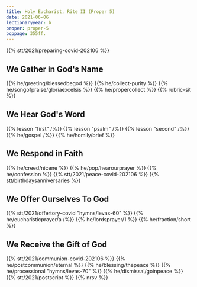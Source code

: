 ```yaml
---
title: Holy Eucharist, Rite II (Proper 5)
date: 2021-06-06
lectionaryyear: b
proper: proper-5
bcppage: 355ff.
---
```

{{% stt/2021/preparing-covid-202106 %}}

## We Gather in God's Name
{{% he/greeting/blessedbegod %}}
{{% he/collect-purity %}}
{{% he/songofpraise/gloriaexcelsis %}}
{{% he/propercollect %}}
{{% rubric-sit %}}

## We Hear God's Word
{{% lesson "first" /%}}
{{% lesson "psalm" /%}}
{{% lesson "second" /%}}
{{% he/gospel /%}}
{{% he/homily/brief %}}

## We Respond in Faith
{{% he/creed/nicene %}}
{{% he/pop/hearourprayer %}}
{{% he/confession %}}
{{% stt/2021/peace-covid-202106 %}}
{{% stt/birthdaysanniversaries %}}

## We Offer Ourselves To God
{{% stt/2021/offertory-covid "hymns/levas-60" %}}
{{% he/eucharisticprayer/a /%}}
{{% he/lordsprayer/1 %}}
{{% he/fraction/short %}}

## We Receive the Gift of God
{{% stt/2021/communion-covid-202106 %}}
{{% he/postcommunion/eternal %}}
{{% he/blessing/thepeace %}}
{{% he/processional "hymns/levas-70" %}}
{{% he/dismissal/goinpeace %}}
{{% stt/2021/postscript %}}
{{% nrsv %}}
